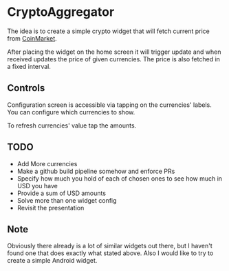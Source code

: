 # CryptoAggregator

The idea is to create a simple crypto widget that will fetch current price from 
[CoinMarket](https://coinmarketcap.com/). 

After placing the widget on the home screen it will trigger update and when
received updates the price of given currencies. The price is also fetched
in a fixed interval.

## Controls

Configuration screen is accessible via tapping on the currencies' labels.
You can configure which currencies to show.

To refresh currencies' value tap the amounts.

## TODO
* Add More currencies
* Make a github build pipeline somehow and enforce PRs
* Specify how much you hold of each of chosen ones to see how much in USD you have
* Provide a sum of USD amounts
* Solve more than one widget config
* Revisit the presentation

## Note
Obviously there already is a lot of similar widgets out there, but I haven't found one that does
exactly what stated above. Also I would like to try to create a simple Android widget.